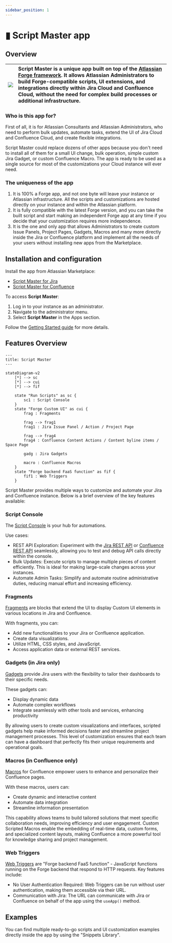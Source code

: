 ```yaml
---
sidebar_position: 1
---
```


# ▮ Script Master app

## Overview

| ![](/img/script-master-logo.png) | Script Master is a unique app built on top of the [Atlassian Forge framework](https://developer.atlassian.com/platform/forge/). It allows Atlassian Administrators to build Forge-compatible scripts, UI extensions, and integrations directly within Jira Cloud and Confluence Cloud, without the need for complex build processes or additional infrastructure. |
|---|:---|

### Who is this app for?
First of all, it is for Atlassian Consultants and Atlassian Administrators, who need to perform bulk updates, automate tasks, extend the UI of Jira Cloud and Confluence Cloud, and create flexible integrations.

Script Master could replace dozens of other apps because you don't need to install all of them for a small UI change, bulk operation, simple custom Jira Gadget, or custom Confluence Macro. The app is ready to be used as a single source for most of the customizations your Cloud instance will ever need.


### The uniqueness of the app
1. It is 100% a Forge app, and not one byte will leave your instance or Atlassian infrastructure. All the scripts and customizations are hosted directly on your instance and within the Atlassian platform.
2. It is fully compatible with the latest Forge version, and you can take the built script and start making an independent Forge app at any time if you decide that your customization requires more independence.
3. It is the one and only app that allows Administrators to create custom Issue Panels, Project Pages, Gadgets, Macros and many more directly inside the Jira or Confluence platform and implement all the needs of your users without installing new apps from the Marketplace.


## Installation and configuration

Install the app from Atlassian Marketplace:

- [Script Master for Jira](https://marketplace.atlassian.com/apps/1233958/script-master-for-jira)
- [Script Master for Confluence](https://marketplace.atlassian.com/apps/1234082/script-master-for-confluence)

To access **Script Master**:

1. Log in to your instance as an administrator.
2. Navigate to the administrator menu.
3. Select **Script Master** in the Apps section.

Follow the [Getting Started guide](./getting-started.md) for more details.


## Features Overview

<!-- 
```mermaid
graph TD
    A["`**Script Master**`"] --\> B["`**Script Console**`"]
    A --\> C["`**Fragments**`"]
    A --\> D["`**Web Triggers**`"]

    subgraph Front-end scripting
    B --\> B1[REST API Exploration]
    B --\> B2[Bulk Updates]
    B --\> B3[Automate Admin Tasks]

    C --\> C1[Custom Actions]
    C --\> C2[Custom Panels]
    C1 --\> C3[HTML, CSS, JavaScript]
    C2 --\> C4[Data Visualizations]
    C3 --\> C5[Access Application Data]
    C4 --\> C6[External REST Services]
    end
    
    subgraph Back-end scripting
    D --\> D1[Respond to HTTP Requests]
    D1 --\> D2[No User Authentication Required]
    D1 --\> D3[Communicate with Jira/Confluence]
    end
``` -->


```mermaid
---
title: Script Master
---

stateDiagram-v2
    [*] --> sc
    [*] --> cui
    [*] --> fif

    state "Run Scripts" as sc {
        sc1 : Script Console 
    }
    state "Forge Custom UI" as cui {
        frag : Fragments

        frag --> frag1
        frag1 : Jira Issue Panel / Action / Project Page

        frag --> frag4
        frag4 : Confluence Content Actions / Content byline items / Space Page
       
        gadg : Jira Gadgets

        macro : Confluence Macros
    }
    state "Forge backend FaaS function" as fif {
        fif1 : Web Triggers
    }
```

Script Master provides multiple ways to customize and automate your Jira and Confluence instance. Below is a brief overview of the key features available:


### Script Console

The [Script Console](./script-console/index.md) is your hub for automations. 

Use cases:

- REST API Exploration: Experiment with the [Jira REST API](https://developer.atlassian.com/cloud/jira/platform/rest/v3) or [Confluence REST API](https://developer.atlassian.com/cloud/confluence/rest/v2) seamlessly, allowing you to test and debug API calls directly within the console.
- Bulk Updates: Execute scripts to manage multiple pieces of content efficiently. This is ideal for making large-scale changes across your instances.
- Automate Admin Tasks: Simplify and automate routine administrative duties, reducing manual effort and increasing efficiency.


### Fragments

[Fragments](./fragments/index.md) are blocks that extend the UI to display Custom UI elements in various locations in Jira and Confluence. 

With fragments, you can:

- Add new functionalities to your Jira or Confluence application.
- Create data visualizations.
- Utilize HTML, CSS styles, and JavaScript.
- Access application data or external REST services.


### Gadgets (in Jira only)

[Gadgets](./gadgets/index.md) provide Jira users with the flexibility to tailor their dashboards to their specific needs. 

These gadgets can:

- Display dynamic data
- Automate complex workflows
- Integrate seamlessly with other tools and services, enhancing productivity

By allowing users to create custom visualizations and interfaces, scripted gadgets help make informed decisions faster and streamline project management processes. This level of customization ensures that each team can have a dashboard that perfectly fits their unique requirements and operational goals.


### Macros (in Confluence only)

[Macros](./macros/index.md) for Confluence empower users to enhance and personalize their Confluence pages. 

With these macros, users can:

- Create dynamic and interactive content
- Automate data integration
- Streamline information presentation

This capability allows teams to build tailored solutions that meet specific collaboration needs, improving efficiency and user engagement. Custom Scripted Macros enable the embedding of real-time data, custom forms, and specialized content layouts, making Confluence a more powerful tool for knowledge sharing and project management.


### Web Triggers

[Web Triggers](./web-triggers/index.md) are "Forge backend FaaS function" - JavaScript functions running on the Forge backend that respond to HTTP requests. Key features include:

- No User Authentication Required: Web Triggers can be run without user authentication, making them accessible via their URL.
- Communication with Jira: The URL can communicate with Jira or Confluence on behalf of the app using the `useApp()` method.


## Examples

You can find multiple ready-to-go scripts and UI customization examples directly inside the app by using the "Snippets Library".

